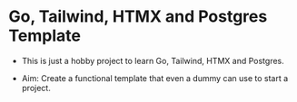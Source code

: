# Go, Tailwind, HTMX and Postgres Template

- This is just a hobby project to learn Go, Tailwind, HTMX and Postgres.

- Aim: Create a functional template that even a dummy can use to start a project.
